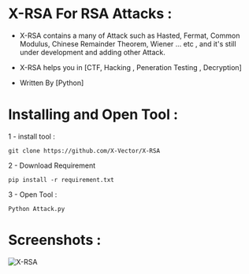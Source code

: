 # X-RSA For RSA Attacks :
- X-RSA contains a many of Attack such as Hasted, Fermat, Common Modulus, Chinese Remainder Theorem, Wiener ... etc , and it's still under development and adding other Attack.

- X-RSA helps you in [CTF, Hacking , Peneration Testing , Decryption]
- Written By [Python]

# Installing and Open Tool :
1 - install tool : 
```
git clone https://github.com/X-Vector/X-RSA
```
2 - Download Requirement
```
pip install -r requirement.txt
```
3 - Open Tool :
```
Python Attack.py
```
# Screenshots :

![X-RSA](https://c.top4top.net/p_96007iik1.png "X-RSA in Action")
